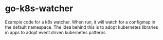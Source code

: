 # go-k8s-watcher

Example code for a k8s watcher. When run, it will watch for a configmap in the default namespace. The idea behind this is to adopt kubernetes libraries in apps to adopt event driven kubernetes patterns.